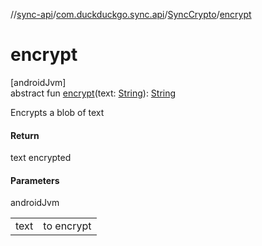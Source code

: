 //[sync-api](../../../index.md)/[com.duckduckgo.sync.api](../index.md)/[SyncCrypto](index.md)/[encrypt](encrypt.md)

# encrypt

[androidJvm]\
abstract fun [encrypt](encrypt.md)(text: [String](https://kotlinlang.org/api/latest/jvm/stdlib/kotlin/-string/index.html)): [String](https://kotlinlang.org/api/latest/jvm/stdlib/kotlin/-string/index.html)

Encrypts a blob of text

#### Return

text encrypted

#### Parameters

androidJvm

| | |
|---|---|
| text | to encrypt |
